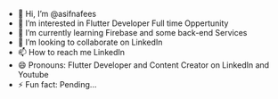 - 👋 Hi, I’m @asifnafees
- 👀 I’m interested in Flutter Developer Full time Oppertunity
- 🌱 I’m currently learning Firebase and some back-end Services
- 💞️ I’m looking to collaborate on LinkedIn 
- 📫 How to reach me  LinkedIn
- 😄 Pronouns: Flutter Developer and Content Creator on LinkedIn and Youtube
- ⚡ Fun fact: Pending...

<!---
asifnafees/asifnafees is a ✨Flutter Developer ✨ repository because its `README.md` (this file) appears on your GitHub profile.
You can click the Preview link to take a look at your changes.
--->
